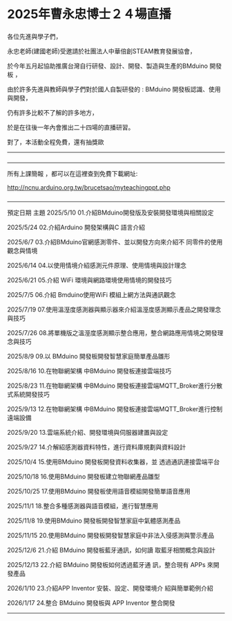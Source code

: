 # 2025年曹永忠博士２４場直播

### 

各位先進與學子們，

永忠老師(建國老師)受邀請於社團法人中華倍創STEAM教育發展協會，

於今年五月起協助推廣台灣自行研發、設計、開發、製造與生產的BMduino 開發板  ，

由於許多先進與教師與學子們對於國人自製研發的 : BMduino 開發板認識、使用與開發，

仍有許多比較不了解的許多地方，

於是在往後一年內會推出二十四場的直播研習。

對了，本活動全程免費，還有抽獎歐

--------------------------------
##### 
--------------------------------
所有上課簡報 ，都可以在這裡查到免費下載網址:

http://ncnu.arduino.org.tw/brucetsao/myteachingppt.php


##### 

--------------------------------------------------------------------------
預定日期	主題
2025/5/10	01.介紹BMduino開發版及安裝開發環境與相關設定

2025/5/24	02.介紹Arduino 開發架構與C 語言介紹

2025/6/7	03.介紹BMduino官網感測零件、並以開發方向來介紹不 同零件的使用觀念與情境

2025/6/14	04.以使用情境介紹感測元件原理、使用情境與設計理念

2025/6/21	05.介紹 WiFi 環境與網路環境使用情境的開發技巧

2025/7/5	06.介紹 Bmduino使用WiFi 模組上網方法與通訊觀念

2025/7/19	07.使用溫溼度感測器與顯示器來介紹溫溼度感測顯示產品之開發理念與技巧

2025/7/26	08.將單機版之溫溼度感測顯示整合應用，整合網路應用情境之開發理念與技巧

2025/8/9	09.以 BMduino 開發板開發智慧家庭簡單產品雛形

2025/8/16	10.在物聯網架構 中BMduino 開發板連接雲端技巧

2025/8/23	11.在物聯網架構 中BMduino 開發板連接雲端MQTT_Broker進行分散式系統開發技巧

2025/9/13	12.在物聯網架構 中BMduino 開發板連接雲端MQTT_Broker進行控制遠端設備

2025/9/20	13.雲端系統介紹、開發環境與伺服器建置與設定

2025/9/27	14.介解紹感測器資料特性，進行資料庫規劃與資料設計

2025/10/4	15.使用BMduino 開發板開發資料收集器，並 透過通訊連接雲端平台

2025/10/18	16.使用BMduino 開發板建立物聯網產品雛型

2025/10/25	17.使用BMduino 開發板使用語音模組開發簡單語音應用

2025/11/1	18.整合多種感測器與語音模組，進行智慧應用

2025/11/8	19.使用BMduino 開發板開發智慧家庭中氣體感測產品

2025/11/15	20.使用BMduino 開發板開發智慧家庭中非法入侵感測與警示產品

2025/12/6	21.介紹 BMduino 開發板藍牙通訊，如何讀 取藍牙相關概念與設計

2025/12/13	22.介紹 BMduino 開發板如何透過藍牙通 訊，整合現有 APPs 來開發產品

2026/1/10	23.介紹APP Inventor 安裝、設定、開發環境介 紹與簡單範例介紹

2026/1/17	24.整合 BMduino 開發板與 APP Inventor 整合開發


-------------------------------------------------------------------------------------

